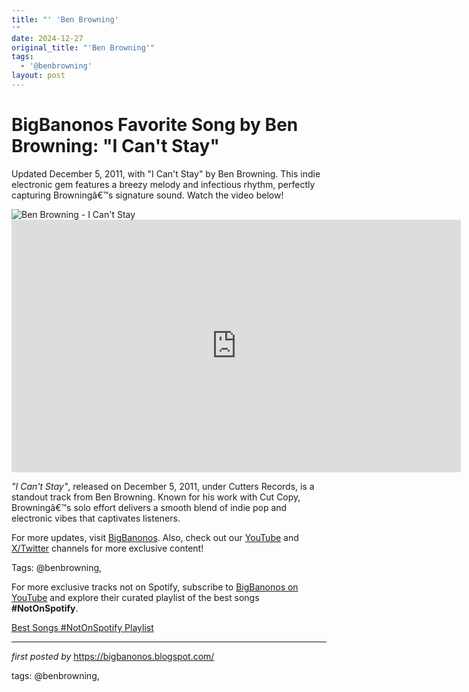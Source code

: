 ```yaml
---
title: "' 'Ben Browning'
'"
date: 2024-12-27
original_title: "'Ben Browning'"
tags:
  - '@benbrowning'
layout: post
---
```

<!-- Title of the Post -->
<h1 >BigBanonos Favorite Song by Ben Browning: "I Can't Stay"</h1> <!-- Introductory Text -->
<p >Updated December 5, 2011, with "I Can't Stay" by Ben Browning. This indie electronic gem features a breezy melody and infectious rhythm, perfectly capturing Browningâ€™s signature sound. Watch the video below!</p> <!-- Featured Image -->
<div > <img src="https://www.nme.com/wp-content/uploads/2021/03/Ben-Browning-2014-credit-FilmMagic@2000x1270.jpg" alt="Ben Browning - I Can't Stay" />
</div> <!-- YouTube Video Embed -->
<div > <iframe width="719" height="404" src="https://www.youtube.com/embed/--J6_fXuPp4" title="Ben Browning - I Can't Stay" frameborder="0" allow="accelerometer; autoplay; clipboard-write; encrypted-media; gyroscope; picture-in-picture; web-share" referrerpolicy="strict-origin-when-cross-origin" allowfullscreen></iframe>
</div> <!-- Song Information -->
<div > <p><em>"I Can't Stay"</em>, released on December 5, 2011, under Cutters Records, is a standout track from Ben Browning. Known for his work with Cut Copy, Browningâ€™s solo effort delivers a smooth blend of indie pop and electronic vibes that captivates listeners.</p>
</div> <!-- Footer Links -->
<div > <p>For more updates, visit <a href="https://bigbanonos.blogspot.com/" target="_blank">BigBanonos</a>. Also, check out our <a href="https://www.youtube.com/@BigBanonos" target="_blank">YouTube</a> and <a href="https://x.com/bigbanonos" target="_blank">X/Twitter</a> channels for more exclusive content!</p>
</div> <!-- Tags -->
<p >Tags: @benbrowning,</p>


<!--Subscribe and Playlist Links-->
<div>
    <p>For more exclusive tracks not on Spotify, subscribe to <a href="https://www.youtube.com/@BigBanonos" target="_blank">BigBanonos on YouTube</a> and explore their curated playlist of the best songs <strong>#NotOnSpotify</strong>.</p>
    <p><a href="https://www.youtube.com/playlist?list=PLtuNtuTatqI0kFahUCbtbfenC_ET5O_tr" target="_blank">Best Songs #NotOnSpotify Playlist<br /></a></p></div>

<hr />

<p><em>first posted by</em> <a href="https://bigbanonos.blogspot.com/" rel="noopener" target="_new">https://bigbanonos.blogspot.com/</a></p>

<p>tags: @benbrowning,</p>
